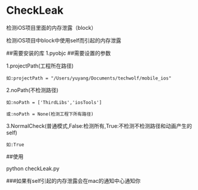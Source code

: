 # CheckLeak
检测iOS项目里面的内存泄露（block）

检测iOS项目中block中使用self而引起的内存泄露

##需要安装的库
1.pyobjc
##需要设置的参数

1.projectPath(工程所在路径)

	如:projectPath = "/Users/yuyang/Documents/techwolf/mobile_ios"
	
2.noPath(不检测路径)

	如:noPath = ['ThirdLibs','iosTools']
	
	或:noPath = None(检测工程下所有路径)
	
3.NormalCheck(普通模式,False:检测所有,True:不检测不检测路径和动画产生的self)

	如:True
	
##使用

python checkLeak.py

###如果有self引起的内存泄露会在mac的通知中心通知你
